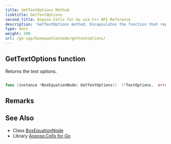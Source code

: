 ```yaml
---
title: GetTextOptions Method 
linktitle: GetTextOptions
second_title: Aspose.Cells for Go via C++ API Reference
description: 'GetTextOptions method. Encapsulates the function that represents gettextoptions in Go.'
type: docs
weight: 200
url: /go-cpp/boxequationnode/gettextoptions/
---
```


## GetTextOptions function

Returns the text options.

```go

func (instance *BoxEquationNode) GetTextOptions()  (*TextOptions,  error) 

```

## Remarks


## See Also

* Class [BoxEquationNode](../)
* Library [Aspose.Cells for Go](../../)
